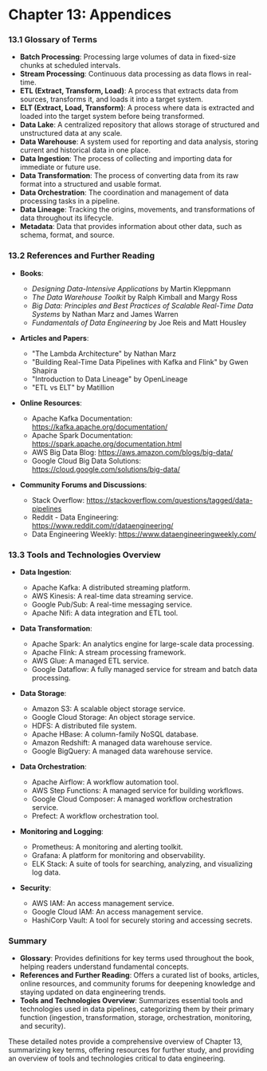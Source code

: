 # Chapter 13: Appendices

### 13.1 Glossary of Terms
- **Batch Processing**: Processing large volumes of data in fixed-size chunks at scheduled intervals.
- **Stream Processing**: Continuous data processing as data flows in real-time.
- **ETL (Extract, Transform, Load)**: A process that extracts data from sources, transforms it, and loads it into a target system.
- **ELT (Extract, Load, Transform)**: A process where data is extracted and loaded into the target system before being transformed.
- **Data Lake**: A centralized repository that allows storage of structured and unstructured data at any scale.
- **Data Warehouse**: A system used for reporting and data analysis, storing current and historical data in one place.
- **Data Ingestion**: The process of collecting and importing data for immediate or future use.
- **Data Transformation**: The process of converting data from its raw format into a structured and usable format.
- **Data Orchestration**: The coordination and management of data processing tasks in a pipeline.
- **Data Lineage**: Tracking the origins, movements, and transformations of data throughout its lifecycle.
- **Metadata**: Data that provides information about other data, such as schema, format, and source.

### 13.2 References and Further Reading
- **Books**:
  - *Designing Data-Intensive Applications* by Martin Kleppmann
  - *The Data Warehouse Toolkit* by Ralph Kimball and Margy Ross
  - *Big Data: Principles and Best Practices of Scalable Real-Time Data Systems* by Nathan Marz and James Warren
  - *Fundamentals of Data Engineering* by Joe Reis and Matt Housley

- **Articles and Papers**:
  - "The Lambda Architecture" by Nathan Marz
  - "Building Real-Time Data Pipelines with Kafka and Flink" by Gwen Shapira
  - "Introduction to Data Lineage" by OpenLineage
  - "ETL vs ELT" by Matillion

- **Online Resources**:
  - Apache Kafka Documentation: https://kafka.apache.org/documentation/
  - Apache Spark Documentation: https://spark.apache.org/documentation.html
  - AWS Big Data Blog: https://aws.amazon.com/blogs/big-data/
  - Google Cloud Big Data Solutions: https://cloud.google.com/solutions/big-data/

- **Community Forums and Discussions**:
  - Stack Overflow: https://stackoverflow.com/questions/tagged/data-pipelines
  - Reddit - Data Engineering: https://www.reddit.com/r/dataengineering/
  - Data Engineering Weekly: https://www.dataengineeringweekly.com/

### 13.3 Tools and Technologies Overview
- **Data Ingestion**:
  - Apache Kafka: A distributed streaming platform.
  - AWS Kinesis: A real-time data streaming service.
  - Google Pub/Sub: A real-time messaging service.
  - Apache Nifi: A data integration and ETL tool.

- **Data Transformation**:
  - Apache Spark: An analytics engine for large-scale data processing.
  - Apache Flink: A stream processing framework.
  - AWS Glue: A managed ETL service.
  - Google Dataflow: A fully managed service for stream and batch data processing.

- **Data Storage**:
  - Amazon S3: A scalable object storage service.
  - Google Cloud Storage: An object storage service.
  - HDFS: A distributed file system.
  - Apache HBase: A column-family NoSQL database.
  - Amazon Redshift: A managed data warehouse service.
  - Google BigQuery: A managed data warehouse service.

- **Data Orchestration**:
  - Apache Airflow: A workflow automation tool.
  - AWS Step Functions: A managed service for building workflows.
  - Google Cloud Composer: A managed workflow orchestration service.
  - Prefect: A workflow orchestration tool.

- **Monitoring and Logging**:
  - Prometheus: A monitoring and alerting toolkit.
  - Grafana: A platform for monitoring and observability.
  - ELK Stack: A suite of tools for searching, analyzing, and visualizing log data.

- **Security**:
  - AWS IAM: An access management service.
  - Google Cloud IAM: An access management service.
  - HashiCorp Vault: A tool for securely storing and accessing secrets.

### Summary
- **Glossary**: Provides definitions for key terms used throughout the book, helping readers understand fundamental concepts.
- **References and Further Reading**: Offers a curated list of books, articles, online resources, and community forums for deepening knowledge and staying updated on data engineering trends.
- **Tools and Technologies Overview**: Summarizes essential tools and technologies used in data pipelines, categorizing them by their primary function (ingestion, transformation, storage, orchestration, monitoring, and security).

These detailed notes provide a comprehensive overview of Chapter 13, summarizing key terms, offering resources for further study, and providing an overview of tools and technologies critical to data engineering.
